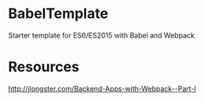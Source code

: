 # BabelTemplate
Starter template for ES6/ES2015 with Babel and Webpack


# Resources
http://jlongster.com/Backend-Apps-with-Webpack--Part-I
